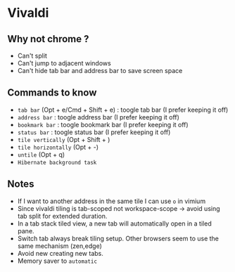 # Vivaldi

## Why not chrome ?

+ Can't split
+ Can't jump to adjacent windows
+ Can't hide tab bar and address bar to save screen space

## Commands to know

+ `tab bar` (Opt + e/Cmd + Shift + e) : toogle tab bar (I prefer keeping it off)
+ `address bar` : toogle address bar (I prefer keeping it off)
+ `bookmark bar` : toogle bookmark bar (I prefer keeping it off)
+ `status bar` : toogle status bar (I prefer keeping it off)
+ `tile vertically` (Opt + Shift + \)
+ `tile horizontally` (Opt + -)
+ `untile` (Opt + q)
+ `Hibernate background task`

## Notes

+ If I want to another address in the same tile I can use `o` in vimium
+ Since vivaldi tiling is tab-scoped not workspace-scope -> avoid using tab split for extended duration.
+ In a tab stack tiled view, a new tab will automatically open in a tiled pane.
+ Switch tab always break tiling setup. Other browsers seem to use the same mechanism (zen,edge)
+ Avoid new creating new tabs.
+ Memory saver to `automatic`
